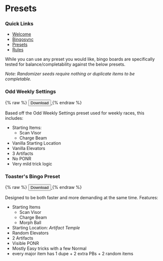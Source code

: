 # Presets

### Quick Links
- [Welcome](../index.md)
- [Bingosync](https://www.bingosync.com/)
- [Presets](presets.md)
- [Rules](../rules.md)

While you can use any preset you would like, bingo boards are specifically tested for balance/completability against the below presets.

*Note: Randomizer seeds require nothing or duplicate items to be completable.*

### Odd Weekly Settings

{% raw %}
<a href="odd_weekly.json" download>
  <button>Download</button>
</a>
{% endraw %}

Based off the Odd Weekly Settings preset used for weekly races, this includes:
- Starting Items: 
  - Scan Visor
  - Charge Beam
- Vanilla Starting Location
- Vanilla Elevators
- 3 Artifacts
- No PONR
- Very mild trick logic

### Toaster's Bingo Preset

{% raw %}
<a href="toaster_bingo.json" download>
  <button>Download</button>
</a>
{% endraw %}

Designed to be both faster and more demanding at the same time. Features:
- Starting Items
  - Scan Visor
  - Charge Beam
  - Morph Ball
- Starting Location: *Artifact Temple*
- Random Elevators
- 2 Artifacts
- Visible PONR
- Mostly Easy tricks with a few Normal
- every major item has 1 dupe + 2 extra PBs + 2 random items
